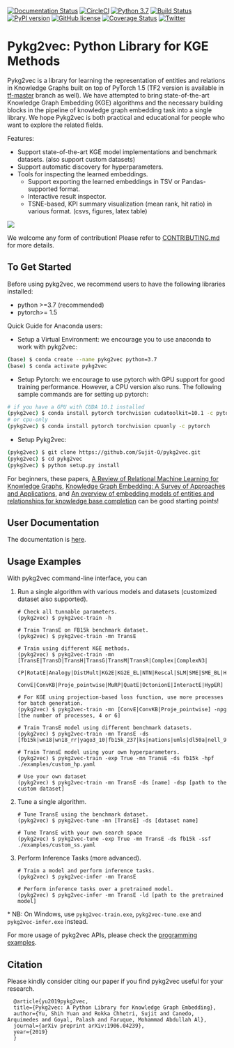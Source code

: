 [![Documentation Status](https://readthedocs.org/projects/pykg2vec/badge/?version=latest)](https://pykg2vec.readthedocs.io/en/latest/?badge=latest) [![CircleCI](https://circleci.com/gh/Sujit-O/pykg2vec.svg?style=svg)](https://circleci.com/gh/Sujit-O/pykg2vec) [![Python 3.7](https://img.shields.io/badge/python-3.7-blue.svg)](https://www.python.org/downloads/release/python-370/) [![Build Status](https://travis-ci.org/Sujit-O/pykg2vec.svg?branch=master)](https://travis-ci.org/Sujit-O/pykg2vec) [![PyPI version](https://badge.fury.io/py/pykg2vec.svg)](https://badge.fury.io/py/pykg2vec) [![GitHub license](https://img.shields.io/github/license/Sujit-O/pykg2vec.svg)](https://github.com/Sujit-O/pykg2vec/blob/master/LICENSE) [![Coverage Status](https://coveralls.io/repos/github/Sujit-O/pykg2vec/badge.svg?branch=master)](https://coveralls.io/github/Sujit-O/pykg2vec?branch=master) [![Twitter](https://img.shields.io/twitter/url/https/github.com/Sujit-O/pykg2vec.svg?style=social)](https://twitter.com/intent/tweet?text=Wow:&url=https%3A%2F%2Fgithub.com%2FSujit-O%2Fpykg2vec) 

# Pykg2vec: Python Library for KGE Methods 
Pykg2vec is a library for learning the representation of entities and relations in Knowledge Graphs built on top of PyTorch 1.5 (TF2 version is available in [tf-master](https://github.com/Sujit-O/pykg2vec/tree/tf2-master) branch as well). We have attempted to bring state-of-the-art Knowledge Graph Embedding (KGE) algorithms and the necessary building blocks in the pipeline of knowledge graph embedding task into a single library. We hope Pykg2vec is both practical and educational for people who want to explore the related fields.  

Features:
* Support state-of-the-art KGE model implementations and benchmark datasets. (also support custom datasets)
* Support automatic discovery for hyperparameters.
* Tools for inspecting the learned embeddings. 
  * Support exporting the learned embeddings in TSV or Pandas-supported format.
  * Interactive result inspector.
  * TSNE-based, KPI summary visualization (mean rank, hit ratio) in various format. (csvs, figures, latex table)

![](https://github.com/Sujit-O/pykg2vec/blob/master/figures/pykg2vec_structure.png?raw=true)

We welcome any form of contribution! Please refer to [CONTRIBUTING.md](https://github.com/Sujit-O/pykg2vec/blob/master/CONTRIBUTING.md) for more details. 

## To Get Started 
Before using pykg2vec, we recommend users to have the following libraries installed:
* python >=3.7 (recommended)
* pytorch>= 1.5

Quick Guide for Anaconda users:

* Setup a Virtual Environment: we encourage you to use anaconda to work with pykg2vec:
```bash
(base) $ conda create --name pykg2vec python=3.7
(base) $ conda activate pykg2vec
```
* Setup Pytorch: we encourage to use pytorch with GPU support for good training performance. However, a CPU version also runs. The following sample commands are for setting up pytorch:

```bash
# if you have a GPU with CUDA 10.1 installed
(pykg2vec) $ conda install pytorch torchvision cudatoolkit=10.1 -c pytorch
# or cpu-only
(pykg2vec) $ conda install pytorch torchvision cpuonly -c pytorch
```

* Setup Pykg2vec:
```bash
(pykg2vec) $ git clone https://github.com/Sujit-O/pykg2vec.git
(pykg2vec) $ cd pykg2vec
(pykg2vec) $ python setup.py install
```

For beginners, these papers, [A Review of Relational Machine Learning for Knowledge Graphs](https://ieeexplore.ieee.org/stamp/stamp.jsp?tp=&arnumber=7358050), [Knowledge Graph Embedding: A Survey of Approaches and Applications](https://ieeexplore.ieee.org/document/8047276), and [An overview of embedding models of entities and relationships for knowledge base completion](https://arxiv.org/abs/1703.08098) can be good starting points!

## User Documentation
The documentation is [here](https://pykg2vec.readthedocs.io/). 

## Usage Examples
With pykg2vec command-line interface, you can
1. Run a single algorithm with various models and datasets (customized dataset also supported).
    ```
    # Check all tunnable parameters.
    (pykg2vec) $ pykg2vec-train -h

    # Train TransE on FB15k benchmark dataset.
    (pykg2vec) $ pykg2vec-train -mn TransE

    # Train using different KGE methods.
    (pykg2vec) $ pykg2vec-train -mn [TransE|TransD|TransH|TransG|TransM|TransR|Complex|ComplexN3|
                        CP|RotatE|Analogy|DistMult|KG2E|KG2E_EL|NTN|Rescal|SLM|SME|SME_BL|HoLE|
                        ConvE|ConvKB|Proje_pointwise|MuRP|QuatE|OctonionE|InteractE|HypER]

    # For KGE using projection-based loss function, use more processes for batch generation.
    (pykg2vec) $ pykg2vec-train -mn [ConvE|ConvKB|Proje_pointwise] -npg [the number of processes, 4 or 6]

    # Train TransE model using different benchmark datasets.
    (pykg2vec) $ pykg2vec-train -mn TransE -ds [fb15k|wn18|wn18_rr|yago3_10|fb15k_237|ks|nations|umls|dl50a|nell_955]

    # Train TransE model using your own hyperparameters.
    (pykg2vec) $ pykg2vec-train -exp True -mn TransE -ds fb15k -hpf ./examples/custom_hp.yaml

    # Use your own dataset
    (pykg2vec) $ pykg2vec-train -mn TransE -ds [name] -dsp [path to the custom dataset]
    ```
2. Tune a single algorithm.
    ```
    # Tune TransE using the benchmark dataset.
    (pykg2vec) $ pykg2vec-tune -mn [TransE] -ds [dataset name]

    # Tune TransE with your own search space
    (pykg2vec) $ pykg2vec-tune -exp True -mn TransE -ds fb15k -ssf ./examples/custom_ss.yaml
    ```
3. Perform Inference Tasks (more advanced).
    ```
    # Train a model and perform inference tasks.
    (pykg2vec) $ pykg2vec-infer -mn TransE

    # Perform inference tasks over a pretrained model.
    (pykg2vec) $ pykg2vec-infer -mn TransE -ld [path to the pretrained model]
    ```
\* NB: On Windows, use `pykg2vec-train.exe`, `pykg2vec-tune.exe` and `pykg2vec-infer.exe` instead.

For more usage of pykg2vec APIs, please check the [programming examples](https://pykg2vec.readthedocs.io/en/latest/auto_examples/index.html).

## Citation
Please kindly consider citing our paper if you find pykg2vec useful for your research. 
```
  @article{yu2019pykg2vec,
  title={Pykg2vec: A Python Library for Knowledge Graph Embedding},
  author={Yu, Shih Yuan and Rokka Chhetri, Sujit and Canedo, Arquimedes and Goyal, Palash and Faruque, Mohammad Abdullah Al},
  journal={arXiv preprint arXiv:1906.04239},
  year={2019}
  }
```
